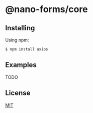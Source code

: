 # @nano-forms/core

## Installing

Using npm:

```bash
$ npm install axios
```

## Examples

TODO

## License

[MIT](LICENSE)
